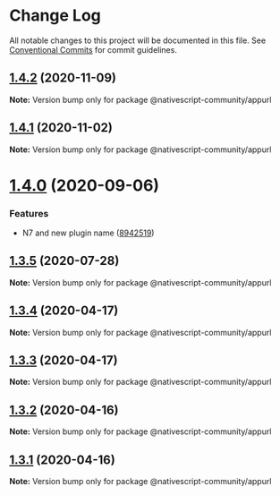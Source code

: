 # Change Log

All notable changes to this project will be documented in this file.
See [Conventional Commits](https://conventionalcommits.org) for commit guidelines.

## [1.4.2](https://github.com/nativescript-community/appurl/compare/v1.4.1...v1.4.2) (2020-11-09)

**Note:** Version bump only for package @nativescript-community/appurl





## [1.4.1](https://github.com/nativescript-community/appurl/compare/v1.4.0...v1.4.1) (2020-11-02)

**Note:** Version bump only for package @nativescript-community/appurl





# [1.4.0](https://github.com/nativescript-community/appurl/compare/v1.3.5...v1.4.0) (2020-09-06)


### Features

* N7 and new plugin name ([8942519](https://github.com/nativescript-community/appurl/commit/8942519a0ab39c91fb2ac8fac992d8caba661efb))





## [1.3.5](https://github.com/nativescript-community/appurl/compare/v1.3.4...v1.3.5) (2020-07-28)

**Note:** Version bump only for package @nativescript-community/appurl





## [1.3.4](https://github.com/nativescript-community/appurl/compare/v1.3.3...v1.3.4) (2020-04-17)

**Note:** Version bump only for package @nativescript-community/appurl





## [1.3.3](https://github.com/nativescript-community/appurl/compare/v1.3.2...v1.3.3) (2020-04-17)

**Note:** Version bump only for package @nativescript-community/appurl





## [1.3.2](https://github.com/nativescript-community/appurl/compare/v1.3.1...v1.3.2) (2020-04-16)

**Note:** Version bump only for package @nativescript-community/appurl





## [1.3.1](https://github.com/nativescript-community/appurl/compare/v1.3.0...v1.3.1) (2020-04-16)

**Note:** Version bump only for package @nativescript-community/appurl
